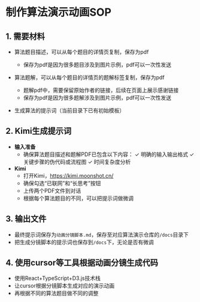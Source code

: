# 制作算法演示动画SOP

## 1. 需要材料
- 算法题目描述，可以从每个题目的详情页复制，保存为pdf
  - 保存为pdf是因为很多题目涉及到图片示例，pdf可以一次性发送

- 算法题解，可以从每个题目的详情页的题解标签复制，保存为pdf
  - 题解pdf中，需要保留原始作者的链接，后续在页面上展示感谢链接
  - 保存为pdf是因为很多题解涉及到图片示例，pdf可以一次性发送

- 生成算法的提示词（当前目录下已有初始模板）

## 2. Kimi生成提示词
- **输入准备**
  - 确保算法题目描述和题解PDF已包含以下内容：
    ✓ 明确的输入输出格式
    ✓ 关键步骤的伪代码或流程图
    ✓ 时间复杂度分析
- **Kimi**
  - 打开Kimi，https://kimi.moonshot.cn/
  - 确保勾选“已联网”和“长思考”按钮
  - 上传两个PDF文件到对话
  - 根据每个算法题目的不同，可以把提示词做微调

## 3. 输出文件

- 最终提示词保存为`动画分镜脚本.md`，保存至对应算法演示仓库的`/docs`目录下
- 把生成分镜脚本的提示词也保存到`/docs`下，无论是否有微调

## 4. 使用cursor等工具根据动画分镜生成代码

- 使用React+TypeScript+D3.js技术栈
- 让cursor根据分镜脚本生成对应的演示动画
- 再根据不同的算法题目做不同的调整











